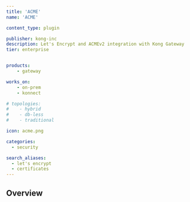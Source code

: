 ```yaml
---
title: 'ACME'
name: 'ACME'

content_type: plugin

publisher: kong-inc
description: Let's Encrypt and ACMEv2 integration with Kong Gateway
tier: enterprise


products:
    - gateway

works_on:
    - on-prem
    - konnect

# topologies:
#    - hybrid
#    - db-less
#    - traditional

icon: acme.png

categories:
  - security

search_aliases:
  - let's encrypt
  - certificates
---
```


## Overview
